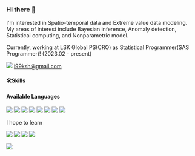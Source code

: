 ### Hi there 👋


I'm interested in Spatio-temporal data and Extreme value data modeling.  
My areas of interest include Bayesian inference, Anomaly detection, Statistical computing, and Nonparametric model.


Currently, working at LSK Global PS(CRO) as Statistical Programmer(SAS Programmer)! (2023.02 - present)

<img src="https://img.shields.io/badge/Gmail-EA4335?style=flat&logo=Gmail&logoColor=white"/>   i99ksh@gmail.com

<!--
**shkim99stat/shkim99stat** is a ✨ _special_ ✨ repository because its `README.md` (this file) appears on your GitHub profile.

Here are some ideas to get you started:

- 🔭 I’m currently working on ...
- 🌱 I’m currently learning ...
- 👯 I’m looking to collaborate on ...
- 🤔 I’m looking for help with ...
- 💬 Ask me about ...
- 📫 How to reach me: ...
- 😄 Pronouns: ...
- ⚡ Fun fact: ...
-->


#### 🛠Skills
#### Available Languages 

<img src="https://img.shields.io/badge/SAS-0089CF?style=flat&logoColor=red"/> <img src="https://img.shields.io/badge/R-75AADB?style=flat&logo=r&logoColor=white"/> <img src="https://img.shields.io/badge/Python-3776AB?style=flat&logo=python&logoColor=white"/> <img src="https://img.shields.io/badge/Julia-9558B2?style=flat&logo=Julia&logoColor=white"/> <img src="https://img.shields.io/badge/MySQL-4479A1?style=flat&logo=mysql&logoColor=white"/> <img src="https://img.shields.io/badge/C-A8B9CC?style=flat&logo=c&logoColor=white"/> <img src="https://img.shields.io/badge/C++-00599C?style=flat&logo=cplusplus&logoColor=white"/> <img src="https://img.shields.io/badge/Go-00ADD8?style=flat&logo=go&logoColor=white"/>

 I hope to learn   
 
<img src="https://img.shields.io/badge/Rust-000000?style=flat&logo=rust&logoColor=white"/>  <img src="https://img.shields.io/badge/Typescript-3178C6?style=flat&logo=typescript&logoColor=white"/> <img src="https://img.shields.io/badge/C%23-239120?style=flat&logo=csharp&logoColor=white"/> <img src="https://img.shields.io/badge/Scala-DC322F?style=flat&logo=scala&logoColor=white"/>





 ![](https://komarev.com/ghpvc/?username=shkim99stat)
